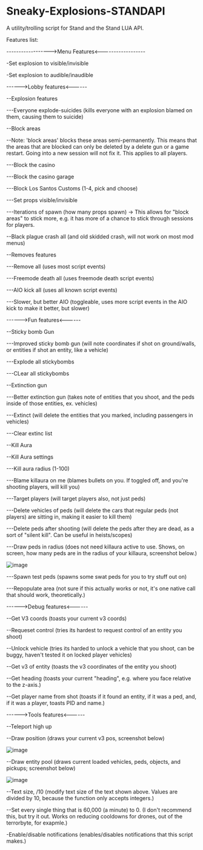 # Sneaky-Explosions-STANDAPI

A utility/trolling script for Stand and the Stand LUA API.

Features list:


------------------>Menu Features<------------------

-Set explosion to visible/invisible

-Set explosion to audible/inaudible


------>Lobby features<------


--Explosion features

---Everyone explode-suicides (kills everyone with an explosion blamed on them, causing them to suicide)


--Block areas

--Note: 'block areas' blocks these areas semi-permanently. This means that the areas that are blocked can only be deleted by a delete gun or a game restart. Going into a new session will not fix it. This applies to all players.

---Block the casino

---Block the casino garage

---Block Los Santos Customs (1-4, pick and choose)

---Set props visible/invisible

---Iterations of spawn (how many props spawn) -> This allows for "block areas" to stick more, e.g. it has more of a chance to stick through sessions for players.


--Black plague crash all (and old skidded crash, will not work on most mod menus)


--Removes features

---Remove all (uses most script events)

---Freemode death all (uses freemode death script events)

---AIO kick all (uses all known script events)

---Slower, but better AIO (toggleable, uses more script events in the AIO kick to make it better, but slower)


------>Fun features<------


--Sticky bomb Gun

---Improved sticky bomb gun (will note coordinates if shot on ground/walls, or entities if shot an entity, like a vehicle)

---Explode all stickybombs

---CLear all stickybombs


--Extinction gun

---Better extinction gun (takes note of entities that you shoot, and the peds inside of those entities, ex. vehicles)

---Extinct (will delete the entities that you marked, including passengers in vehicles)

---Clear extinc list


--Kill Aura

--Kill Aura settings

---Kill aura radius (1-100)

---Blame killaura on me (blames bullets on you. If toggled off, and you're shooting players, will kill you)

---Target players (will target players also, not just peds)

---Delete vehicles of peds (will delete the cars that regular peds (not players) are sitting in, making it easier to kill them)

---Delete peds after shooting (will delete the peds after they are dead, as a sort of "silent kill". Can be useful in heists/scopes)

---Draw peds in radius (does not need killaura active to use. Shows, on screen, how many peds are in the radius of your killaura, screenshot below.)

![image](https://user-images.githubusercontent.com/81401952/155092518-ee64f74c-1deb-4553-aea3-849c95b8a450.png)

---Spawn test peds (spawns some swat peds for you to try stuff out on)

---Repopulate area (not sure if this actually works or not, it's one native call that should work, theoretically.)


------>Debug features<------

--Get V3 coords (toasts your current v3 coords)

--Requeset control (tries its hardest to request control of an entity you shoot)

--Unlock vehicle (tries its harded to unlock a vehicle that you shoot, can be buggy, haven't tested it on locked player vehicles)

--Get v3 of entity (toasts the v3 coordinates of the entity you shoot)

--Get heading (toasts your current "heading", e.g. where you face relative to the z-axis.)

--Get player name from shot (toasts if it found an entity, if it was a ped, and, if it was a player, toasts PID and name.)


------>Tools features<------

--Teleport high up

--Draw position (draws your current v3 pos, screenshot below)

![image](https://user-images.githubusercontent.com/81401952/155093258-bae839c1-8d7b-4c89-921e-666b436dbbfe.png)

--Draw entity pool (draws current loaded vehicles, peds, objects, and pickups; screenshot below)

![image](https://user-images.githubusercontent.com/81401952/155093433-2b66cbf1-bc18-4975-8b75-efdd2d03764a.png)

--Text size, /10 (modify text size of the text shown above. Values are divided by 10, because the function only accepts integers.)

--Set every single thing that is 60,000 (a minute) to 0. (I don't recommend this, but try it out. Works on reducing cooldowns for drones, out of the terrorbyte, for exapmle.)


-Enable/disable notifications (enables/disables notifications that this script makes.)
